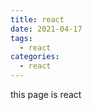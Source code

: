 ```yaml
---
title: react
date: 2021-04-17
tags:
  - react
categories:
  - react
---
```


this page is react
